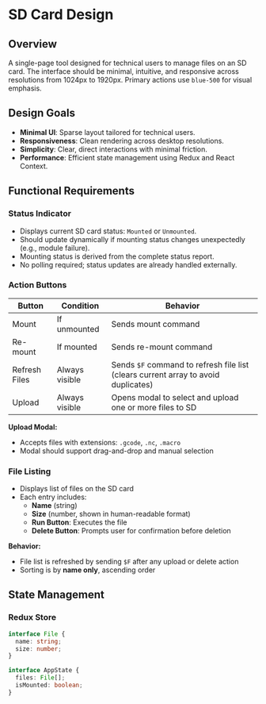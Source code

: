# SD Card Design

## Overview
A single-page tool designed for technical users to manage files on an SD card. The interface should be minimal, intuitive, and responsive across resolutions from 1024px to 1920px. Primary actions use `blue-500` for visual emphasis.

## Design Goals
- **Minimal UI**: Sparse layout tailored for technical users.
- **Responsiveness**: Clean rendering across desktop resolutions.
- **Simplicity**: Clear, direct interactions with minimal friction.
- **Performance**: Efficient state management using Redux and React Context.

## Functional Requirements

### Status Indicator
- Displays current SD card status: `Mounted` or `Unmounted`.
- Should update dynamically if mounting status changes unexpectedly (e.g., module failure).
- Mounting status is derived from the complete status report.
- No polling required; status updates are already handled externally.

### Action Buttons

| Button        | Condition        | Behavior |
|---------------|------------------|----------|
| Mount         | If unmounted     | Sends mount command |
| Re-mount      | If mounted       | Sends re-mount command |
| Refresh Files | Always visible   | Sends `$F` command to refresh file list (clears current array to avoid duplicates) |
| Upload        | Always visible   | Opens modal to select and upload one or more files to SD |

**Upload Modal:**
- Accepts files with extensions: `.gcode`, `.nc`, `.macro`
- Modal should support drag-and-drop and manual selection

### File Listing
- Displays list of files on the SD card
- Each entry includes:
    - **Name** (string)
    - **Size** (number, shown in human-readable format)
    - **Run Button**: Executes the file
    - **Delete Button**: Prompts user for confirmation before deletion

**Behavior:**
- File list is refreshed by sending `$F` after any upload or delete action
- Sorting is by **name only**, ascending order

## State Management

### Redux Store

```ts
interface File {
  name: string;
  size: number;
}

interface AppState {
  files: File[];
  isMounted: boolean;
}
